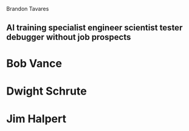Brandon Tavares
## AI training specialist engineer scientist tester debugger without job prospects

# Bob Vance

# Dwight Schrute

# Jim Halpert
